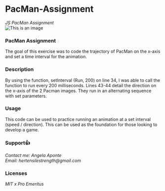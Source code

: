# PacMan-Assignment
_JS PacMan Assignment_<br>
![This is an image](https://i.ibb.co/gVN74dQ/Screenshot-2022-03-23-203853.png)
<br>
### **PacMan Assignment** <br>
The goal of this exercise was to code the trajectory of PacMan on the x-axis and set a time interval for the animation.
<br>
### **Description**<br>
By using the function, setInterval (Run, 200) on line 34, I was able to call the function to run every 200 milliseconds. Lines 43-44 detail the direction on the x-axis of the 2 Pacman images. They run in an alternating sequence with set parameters.
<br>
### **Usage**<br>
This code can be used to practice running an animation at a set interval (speed / direction). This can be used as the foundation for those looking to develop a game.
<br>
### **Support**:+1:<br>
_Contact me: Angela Aponte <br>
Email: hertensilestrength@gmail.com_
<br>
### **Licenses**<br>
_MIT x Pro Emeritus_
<br>
